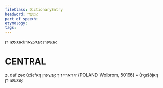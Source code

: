 ```yaml
---
fileClass: DictionaryEntry
headword: אָנשערן
part_of_speech: 
etymology: 
tags: 
---
```

אָנשערן
אָנגעשאָרן/אָנגעשוירן

CENTRAL
========

zɩ daf zəx ũːšeᵃʀŋ זי דאַרף זיך אָנשערן {POLAND, Wolbrom, 50196}
	•	ṹˑgɩšòjʀŋ אָנגעשוירן
